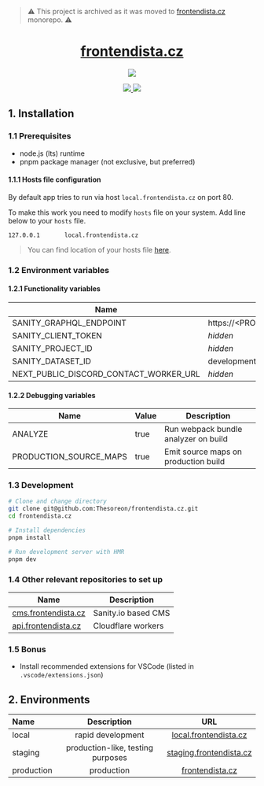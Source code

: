 > ⚠️ This project is archived as it was moved to [frontendista.cz](https://github.com/frontendista/frontendista.cz) monorepo. ⚠️

<p align="center">
  <a href="https://frontendista.cz">
    <h1 align="center">frontendista.cz</h1>
  </a>
</p>

<p align="center">
  <a aria-label="Vercel logo" href="https://vercel.com">
    <img src="https://img.shields.io/badge/MADE%20BY%20Vercel-000000.svg?style=for-the-badge&logo=Vercel&labelColor=000">
  </a>
</p>
<p align="center">
  <a href="https://github.com/Thesoreon/frontendista.cz/actions/workflows/build_lint_test_staging.yml">
    <img src="https://github.com/thesoreon/frontendista.cz/actions/workflows/build_lint_test_staging.yml/badge.svg" />
  </a>
  <a href="https://github.com/Thesoreon/frontendista.cz/actions/workflows/build_lint_test_production.yml">
    <img src="https://github.com/Thesoreon/frontendista.cz/actions/workflows/build_lint_test_production.yml/badge.svg" />
  </a>
</p>

## 1. Installation

### 1.1 Prerequisites

- node.js (lts) runtime
- pnpm package manager (not exclusive, but preferred)

#### 1.1.1 Hosts file configuration

By default app tries to run via host `local.frontendista.cz` on port 80.

To make this work you need to modify `hosts` file on your system.
Add line below to your `hosts` file.

```
127.0.0.1       local.frontendista.cz
```

> You can find location of your hosts file [here](<https://en.wikipedia.org/wiki/Hosts_(file)>).

### 1.2 Environment variables

#### 1.2.1 Functionality variables

| Name                                   | Value                                                              | Required |
| -------------------------------------- | ------------------------------------------------------------------ | -------- |
| SANITY_GRAPHQL_ENDPOINT                | https://<PROJECT_ID>.api.sanity.io/v1/graphql/<DATASET_ID>/default | ✅       |
| SANITY_CLIENT_TOKEN                    | _hidden_                                                           | ✅       |
| SANITY_PROJECT_ID                      | _hidden_                                                           | ✅       |
| SANITY_DATASET_ID                      | development or production                                          | ✅       |
| NEXT_PUBLIC_DISCORD_CONTACT_WORKER_URL | _hidden_                                                           |          |

#### 1.2.2 Debugging variables

| Name                   | Value | Description                          |
| ---------------------- | ----- | ------------------------------------ |
| ANALYZE                | true  | Run webpack bundle analyzer on build |
| PRODUCTION_SOURCE_MAPS | true  | Emit source maps on production build |

### 1.3 Development

```sh
# Clone and change directory
git clone git@github.com:Thesoreon/frontendista.cz.git
cd frontendista.cz

# Install dependencies
pnpm install

# Run development server with HMR
pnpm dev
```

### 1.4 Other relevant repositories to set up

| Name                                                                    | Description         |
| ----------------------------------------------------------------------- | ------------------- |
| [cms.frontendista.cz](https://github.com/Thesoreon/cms.frontendista.cz) | Sanity.io based CMS |
| [api.frontendista.cz](https://github.com/Thesoreon/api.frontendista.cz) | Cloudflare workers  |

### 1.5 Bonus

- Install recommended extensions for VSCode (listed in `.vscode/extensions.json`)

## 2. Environments

| Name       |            Description            |                            URL                             |
| :--------- | :-------------------------------: | :--------------------------------------------------------: |
| local      |         rapid development         |   [local.frontendista.cz](http://local.frontendista.cz)    |
| staging    | production-like, testing purposes | [staging.frontendista.cz](https://staging.frontendista.cz) |
| production |            production             |         [frontendista.cz](https://frontendista.cz)         |
